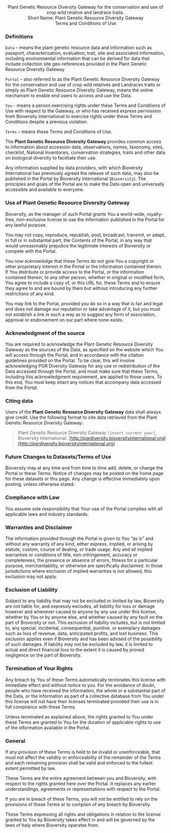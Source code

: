 <center>Plant Genetic Resource Diversity Gateway for the conservation and use of crop wild relative and landrace traits.<br />
Short Name: Plant Genetic Resource Diversity Gateway<br />
Terms and Conditions of Use
</center>

### Definitions

`Data` – means the plant genetic resource data and information such as passport, characterization, evaluation, trait, site and associated information, including environmental information that can be derived for data that include collection site geo-references provided in the Plant Genetic Resource Diversity Gateway.

`Portal` – also referred to as the Plant Genetic Resource Diversity Gateway for the conservation and use of crop wild relatives and Landraces traits or simply as Plant Genetic Resource Diversity Gateway, means the online mechanism to enable end users to access and use the Data.

`You` - means a person exercising rights under these Terms and Conditions of Use with respect to the Gateway, or who has received express permission from Bioversity International to exercise rights under these Terms and Conditions despite a previous violation.

`Terms` – means these Terms and Conditions of Use.

The **Plant Genetic Resource Diversity Gateway** provides common access to information about accession data, observations, names, taxonomy, sites, checklist, National Inventories, conservation strategies, traits and other data on biological diversity to facilitate their use.

Any information supplied by data providers, with which Bioversity International has previously agreed the release of such data, may also be published in the Portal by Bioversity International (`Bioversity`). The principles and goals of the Portal are to make the Data open and universally accessible and available to everyone.

### Use of Plant Genetic Resource Diversity Gateway

Bioversity, as the manager of such Portal grants You a world-wide, royalty-free, non-exclusive license to use the information published in the Portal for any lawful purpose.

You may not copy, reproduce, republish, post, broadcast, transmit, or adapt, in full or in substantial part, the Contents of the Portal, in any way that would unreasonably prejudice the legitimate interests of Bioversity or compete with the Portal.

You now acknowledge that these Terms do not give You a copyright or other proprietary interest in the Portal or the information contained therein. If You distribute or provide access to the Portal, or the information contained therein, to any other person, whether in original or modified form, You agree to include a copy of, or this URL for, these Terms and to ensure they agree to and are bound by them but without introducing any further restrictions of any kind.

You may link to the Portal, provided you do so in a way that is fair and legal and does not damage our reputation or take advantage of it, but you must not establish a link in such a way as to suggest any form of association, approval or endorsement on our part where none exists.

### Acknowledgment of the source

You are required to acknowledge the Plant Genetic Resource Diversity Gateway as the sources of the Data, as specified on the website which You will access through the Portal, and in accordance with the citation guidelines provided on the Portal. To be clear, this will involve acknowledging PGR Diversity Gateway for any use or redistribution of the Data accessed through the Portal, and must make sure that these Terms, including this acknowledgment requirement, are applied to those users. To this end, You must keep intact any notices that accompany data accessed from the Portal.

### Citing data
Users of the **Plant Genetic Resource Diversity Gateway** data shall always give credit.
Use the following format to cite data retrieved from the Plant Genetic Resource Diversity Gateway:

> Plant Genetic Resource Diversity Gateway `[insert current year]`, Bioversity International.
> [http://pgrdiversity.bioversityinternational.org](http://pgrdiversity.bioversityinternational.org)


### Future Changes to Datasets/Terms of Use

Bioversity may at any time and from time to time add, delete, or change the Portal or these Terms. Notice of changes may be posted on the home page for these datasets or this page. Any change is effective immediately upon posting, unless otherwise stated.

### Compliance with Law

You assume sole responsibility that Your use of the Portal complies with all applicable laws and industry standards.

### Warranties and Disclaimer

The information provided through the Portal is given to You “as is” and without any warranty of any kind, either express, implied, or arising by statute, custom, course of dealing, or trade usage. Any and all implied warranties or conditions of title, non-infringement, accuracy or completeness, the presence or absence of errors, fitness for a particular purpose, merchantability, or otherwise are specifically disclaimed. In those jurisdictions where exclusion of implied warranties is not allowed, this exclusion may not apply.

### Exclusion of Liability

Subject to any liability that may not be excluded or limited by law, Bioversity are not liable for, and expressly excludes, all liability for loss or damage however and whenever caused to anyone by any use under this license, whether by You or by anyone else, and whether caused by any fault on the part of Bioversity or not. This exclusion of liability includes, but is not limited to, any special, incidental, consequential, punitive, or exemplary damages such as loss of revenue, data, anticipated profits, and lost business. This exclusion applies even if Bioversity and has been advised of the possibility of such damages. If liability may not be excluded by law, it is limited to actual and direct financial loss to the extent it is caused by proved negligence on the part of Bioversity.

### Termination of Your Rights

Any breach by You of these Terms automatically terminates this license with immediate effect and without notice to you. For the avoidance of doubt, people who have received the information, the whole or a substantial part of the Data, or the information as part of a collective database from You under this license will not have their licenses terminated provided their use is in full compliance with these Terms.

Unless terminated as explained above, the rights granted to You under these Terms are granted to You for the duration of applicable rights to use of the information available in the Portal.

### General

If any provision of these Terms is held to be invalid or unenforceable, that must not affect the validity or enforceability of the remainder of the Terms and each remaining provision shall be valid and enforced to the fullest extent permitted by law.

These Terms are the entire agreement between you and Bioversity, with respect to the rights granted here over the Portal. It replaces any earlier understandings, agreements or representations with respect to the Portal.

If you are in breach of these Terms, you will not be entitled to rely on the provisions of these Terms or to complain of any breach by Bioversity.

These Terms expressing all rights and obligations in relation to the license granted to You by Bioversity takes effect in and will be governed by the laws of Italy where Bioversity operates from.
